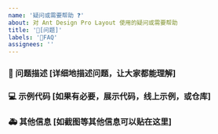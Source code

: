 ```yaml
---
name: '疑问或需要帮助 ❓'
about: 对 Ant Design Pro Layout 使用的疑问或需要帮助
title: '🧐[问题]'
labels: '🧐FAQ'
assignees: ''
---
```


### 🧐 问题描述 [详细地描述问题，让大家都能理解]

### 💻 示例代码 [如果有必要，展示代码，线上示例，或仓库]

### 🚑 其他信息 [如截图等其他信息可以贴在这里]
